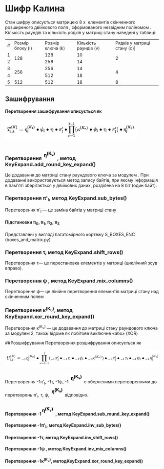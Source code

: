 # Шифр Калина

Стан шифру описується матрицею 8 x <math>c</math> елементів скінченного розширеного двійкового поля 
<math>GF(2^8)</math>, сформованого незвідним поліномом <math>x^8+x^4+x^3+x^2+1</math>. Кількість раундів та 
кількість рядків у матриці стану наведені у таблиці:

<table>
    <tr>
        <td>#</td>
        <td>Розмір блоку (I) </td>
        <td>Розмір ключа (k)</td>
        <td>Кількість раундів (v)</td>
        <td>Рядків у матриці стану (с)|</td>
        </tr>
    <tr>
        <td>1</td>
        <td rowspan="2">128</td>
        <td>128</td>
        <td>10</td>
        <td rowspan="2">2</td>
      </tr>
    <tr>
        <td>2</td>
        <td>256</td>
        <td>14</td>
      </tr>
    <tr>
        <td>3</td>
        <td rowspan="2">256</td>
        <td>256</td>
        <td>14</td>
        <td rowspan="2">4</td>
      </tr>
    <tr>
        <td>4</td>
        <td>512</td>
        <td>18</td>
      </tr>
    <tr>
    <td>5</td>
    <td>512</td>
    <td>512</td>
    <td>18</td>
    <td>8</td>
  </tr>

</table>

## Зашифрування
#### Перетворення зашифрування описується як

![Test Image 1](imgs_for_readme/1.png)

### Перетворення ![Test Image 1](imgs_for_readme/2.png) , метод KeyExpand.add_round_key_expand() 

Це додавання до матриці стану раундового ключа за модулем <math>2^{64}</math>. При додаванні використовується 
метод запису байтів, при якому інформація в пам'яті зберігається у двійкових даних, розділена на 8 біт (один байт).

### Перетворення &pi;'<sub>l</sub>, метод KeyExpand.sub_bytes()

Перетворення &pi;'<sub>l</sub> — це заміна байтів у матриці стану

#### Підстановки &pi;<sub>0</sub>, &pi;<sub>1</sub>, &pi;<sub>2</sub>, &pi;<sub>3</sub>

Представлені у вигляді багатомірного кортежу S_BOXES_ENC (boxes_and_matrix.py) 

### Перетворення &tau;, метод KeyExpand.shift_rows() 

Перетворення &tau;— це перестановка елементів у матриці (циклічний зсув вправо).

### Перетворення &psi; , метод KeyExpand.mix_columns()
Перетворення &psi;— це лінійне перетворення елементів матриці стану над скінченним полем 
<math>x^8+x^4+x^3+x^2+1</math>

### Перетворення &kappa;<sup>(K<sub>&upsilon;</sub>)</sup>, метод KeyExpand.xor_round_key_expand()

Перетворення &kappa;<sup>(K<sub>&upsilon;</sub>)</sup> — це додавання до матриці стану 
раундового ключа за модулем 2, також відоме як побітове виключне «або» (XOR)

##Розшифрування
Перетворення розшифрування описується як

![Test Image 1](imgs_for_readme/3.png)

Перетворення -1&pi;'<sub>l</sub>, -1&tau;, -1&psi;, -1 ![Test Image 1](imgs_for_readme/2.png) є оберненими 
перетвореннями до перетворень &pi;'<sub>l</sub>, &tau;, &psi;, ![Test Image 1](imgs_for_readme/2.png) 
відповідно.

#### Перетворення -1![Test Image 1](imgs_for_readme/2.png) , метод KeyExpand.sub_round_key_expand()
#### Перетворення -1&pi;'<sub>l</sub>, метод KeyExpand.inv_sub_bytes()
#### Перетворення -1&tau;, метод KeyExpand.inv_shift_rows()
#### Перетворення -1&psi; , метод KeyExpand.inv_mix_columns()
#### Перетворення -1&kappa;<sup>(K<sub>&upsilon;</sub>)</sup>, методKeyExpand.xor_round_key_expand()
